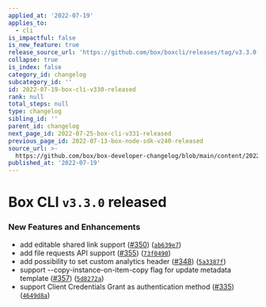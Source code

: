 ```yaml
---
applied_at: '2022-07-19'
applies_to:
  - cli
is_impactful: false
is_new_feature: true
release_source_url: 'https://github.com/box/boxcli/releases/tag/v3.3.0'
collapse: true
is_index: false
category_id: changelog
subcategory_id: ''
id: 2022-07-19-box-cli-v330-released
rank: null
total_steps: null
type: changelog
sibling_id: ''
parent_id: changelog
next_page_id: 2022-07-25-box-cli-v331-released
previous_page_id: 2022-07-13-box-node-sdk-v240-released
source_url: >-
  https://github.com/box/box-developer-changelog/blob/main/content/2022/07-19-box-cli-v330-released.md
published_at: '2022-07-19'
---
```

# Box CLI `v3.3.0` released

### New Features and Enhancements

* add editable shared link support ([#350][1]) ([`ab639e7`][2])
* add file requests API support ([#355][3]) ([`73f0490`][4])
* add possibility to set custom analytics header ([#348][5]) ([`5a3387f`][6])
* support --copy-instance-on-item-copy flag for update metadata template ([#357][7]) ([`5d8272a`][8])
* support Client Credentials Grant as authentication method ([#335][9]) ([`4649d8a`][10])

[1]: https://github.com/box/boxcli/issues/350

[2]: https://github.com/box/boxcli/commit/ab639e7e9336e8745ef84dd6dfc646c987638ec3

[3]: https://github.com/box/boxcli/issues/355

[4]: https://github.com/box/boxcli/commit/73f0490ff3c3dfefb89e14dde933d3a3ffc4113f

[5]: https://github.com/box/boxcli/issues/348

[6]: https://github.com/box/boxcli/commit/5a3387fb687bcbd5d8441117c497312ac1d20f27

[7]: https://github.com/box/boxcli/issues/357

[8]: https://github.com/box/boxcli/commit/5d8272a0559ec97a345a2032456998383e7a6716

[9]: https://github.com/box/boxcli/issues/335

[10]: https://github.com/box/boxcli/commit/4649d8adf39f64c8292b70c35b7bffa96e462edc